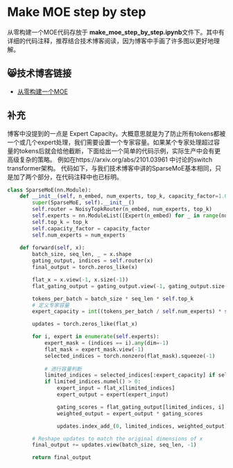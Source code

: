 # Make MOE step by step

从零构建一个MOE代码存放于 **make_moe_step_by_step.ipynb**文件下。其中有详细的代码注释，推荐结合技术博客阅读，因为博客中手画了许多图以更好地理解。

## 😸技术博客链接

- [从零构建一个MOE](https://zhuanlan.zhihu.com/p/701777558)



## 补充

博客中没提到的一点是 Expert Capacity。大概意思就是为了防止所有tokens都被一个或几个expert处理，我们需要设置一个专家容量。如果某个专家处理超过容量的tokens后就会给他截断，下面给出一个简单的代码示例，实际生产中会有更高级复杂的策略。
例如在https://arxiv.org/abs/2101.03961 中讨论的switch transformer架构。
代码如下，与我们技术博客中讲的SparseMoE基本相同，只是加了两个部分，在代码注释中也已标明。
```python
class SparseMoE(nn.Module):
    def __init__(self, n_embed, num_experts, top_k, capacity_factor=1.0):
        super(SparseMoE, self).__init__()
        self.router = NoisyTopkRouter(n_embed, num_experts, top_k)
        self.experts = nn.ModuleList([Expert(n_embed) for _ in range(num_experts)])
        self.top_k = top_k
        self.capacity_factor = capacity_factor
        self.num_experts = num_experts
    
    def forward(self, x):
        batch_size, seq_len, _ = x.shape
        gating_output, indices = self.router(x)
        final_output = torch.zeros_like(x)

        flat_x = x.view(-1, x.size(-1))  
        flat_gating_output = gating_output.view(-1, gating_output.size(-1))

        tokens_per_batch = batch_size * seq_len * self.top_k
        # 定义专家容量
        expert_capacity = int((tokens_per_batch / self.num_experts) * self.capacity_factor)

        updates = torch.zeros_like(flat_x)

        for i, expert in enumerate(self.experts):
            expert_mask = (indices == i).any(dim=-1)
            flat_mask = expert_mask.view(-1)
            selected_indices = torch.nonzero(flat_mask).squeeze(-1)
            
            # 进行容量判断
            limited_indices = selected_indices[:expert_capacity] if selected_indices.numel() > expert_capacity else selected_indices
            if limited_indices.numel() > 0:
                expert_input = flat_x[limited_indices]
                expert_output = expert(expert_input)

                gating_scores = flat_gating_output[limited_indices, i].unsqueeze(1)
                weighted_output = expert_output * gating_scores

                updates.index_add_(0, limited_indices, weighted_output)

        # Reshape updates to match the original dimensions of x
        final_output += updates.view(batch_size, seq_len, -1)

        return final_output

```